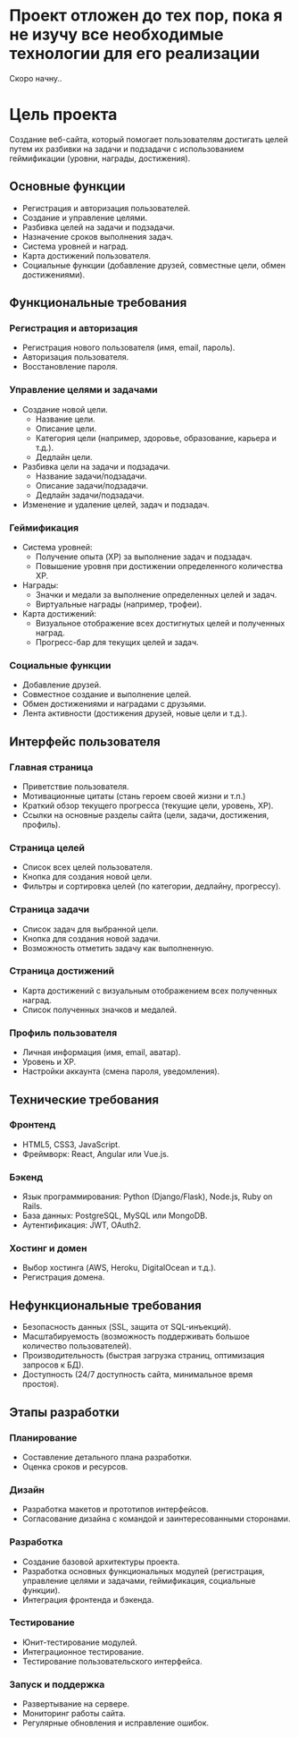 # Проект отложен до тех пор, пока я не изучу все необходимые технологии для его реализации
Скоро начну..

# Цель проекта
Создание веб-сайта, который помогает пользователям достигать целей путем их разбивки на задачи и подзадачи с использованием геймификации (уровни, награды, достижения).

## Основные функции
- Регистрация и авторизация пользователей.
- Создание и управление целями.
- Разбивка целей на задачи и подзадачи.
- Назначение сроков выполнения задач.
- Система уровней и наград.
- Карта достижений пользователя.
- Социальные функции (добавление друзей, совместные цели, обмен достижениями).

## Функциональные требования

### Регистрация и авторизация
- Регистрация нового пользователя (имя, email, пароль).
- Авторизация пользователя.
- Восстановление пароля.

### Управление целями и задачами
- Создание новой цели.
  - Название цели.
  - Описание цели.
  - Категория цели (например, здоровье, образование, карьера и т.д.).
  - Дедлайн цели.
- Разбивка цели на задачи и подзадачи.
  - Название задачи/подзадачи.
  - Описание задачи/подзадачи.
  - Дедлайн задачи/подзадачи.
- Изменение и удаление целей, задач и подзадач.

### Геймификация
- Система уровней:
  - Получение опыта (XP) за выполнение задач и подзадач.
  - Повышение уровня при достижении определенного количества XP.
- Награды:
  - Значки и медали за выполнение определенных целей и задач.
  - Виртуальные награды (например, трофеи).
- Карта достижений:
  - Визуальное отображение всех достигнутых целей и полученных наград.
  - Прогресс-бар для текущих целей и задач.

### Социальные функции
- Добавление друзей.
- Совместное создание и выполнение целей.
- Обмен достижениями и наградами с друзьями.
- Лента активности (достижения друзей, новые цели и т.д.).

## Интерфейс пользователя

### Главная страница
- Приветствие пользователя.
- Мотивационные цитаты (стань героем своей жизни и т.п.)
- Краткий обзор текущего прогресса (текущие цели, уровень, XP).
- Ссылки на основные разделы сайта (цели, задачи, достижения, профиль).

### Страница целей
- Список всех целей пользователя.
- Кнопка для создания новой цели.
- Фильтры и сортировка целей (по категории, дедлайну, прогрессу).

### Страница задачи
- Список задач для выбранной цели.
- Кнопка для создания новой задачи.
- Возможность отметить задачу как выполненную.

### Страница достижений
- Карта достижений с визуальным отображением всех полученных наград.
- Список полученных значков и медалей.

### Профиль пользователя
- Личная информация (имя, email, аватар).
- Уровень и XP.
- Настройки аккаунта (смена пароля, уведомления).

## Технические требования

### Фронтенд
- HTML5, CSS3, JavaScript.
- Фреймворк: React, Angular или Vue.js.

### Бэкенд
- Язык программирования: Python (Django/Flask), Node.js, Ruby on Rails.
- База данных: PostgreSQL, MySQL или MongoDB.
- Аутентификация: JWT, OAuth2.

### Хостинг и домен
- Выбор хостинга (AWS, Heroku, DigitalOcean и т.д.).
- Регистрация домена.

## Нефункциональные требования
- Безопасность данных (SSL, защита от SQL-инъекций).
- Масштабируемость (возможность поддерживать большое количество пользователей).
- Производительность (быстрая загрузка страниц, оптимизация запросов к БД).
- Доступность (24/7 доступность сайта, минимальное время простоя).

## Этапы разработки

### Планирование
- Составление детального плана разработки.
- Оценка сроков и ресурсов.

### Дизайн
- Разработка макетов и прототипов интерфейсов.
- Согласование дизайна с командой и заинтересованными сторонами.

### Разработка
- Создание базовой архитектуры проекта.
- Разработка основных функциональных модулей (регистрация, управление целями и задачами, геймификация, социальные функции).
- Интеграция фронтенда и бэкенда.

### Тестирование
- Юнит-тестирование модулей.
- Интеграционное тестирование.
- Тестирование пользовательского интерфейса.

### Запуск и поддержка
- Развертывание на сервере.
- Мониторинг работы сайта.
- Регулярные обновления и исправление ошибок.
